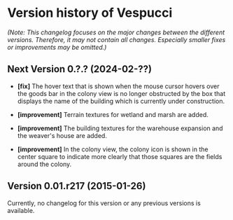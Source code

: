 # Version history of Vespucci

_(Note: This changelog focuses on the major changes between the different
versions. Therefore, it may not contain all changes. Especially smaller fixes or
improvements may be omitted.)_

## Next Version 0.?.? (2024-02-??)

* __[fix]__
  The hover text that is shown when the mouse cursor hovers over the goods bar
  in the colony view is no longer obstructed by the box that displays the name
  of the building which is currently under construction.

* __[improvement]__
  Terrain textures for wetland and marsh are added.

* __[improvement]__
  The building textures for the warehouse expansion and the weaver's house are
  added.

* __[improvement]__
  In the colony view, the colony icon is shown in the center square to indicate
  more clearly that those squares are the fields around the colony.

## Version 0.01.r217 (2015-01-26)

Currently, no changelog for this version or any previous versions is available.
